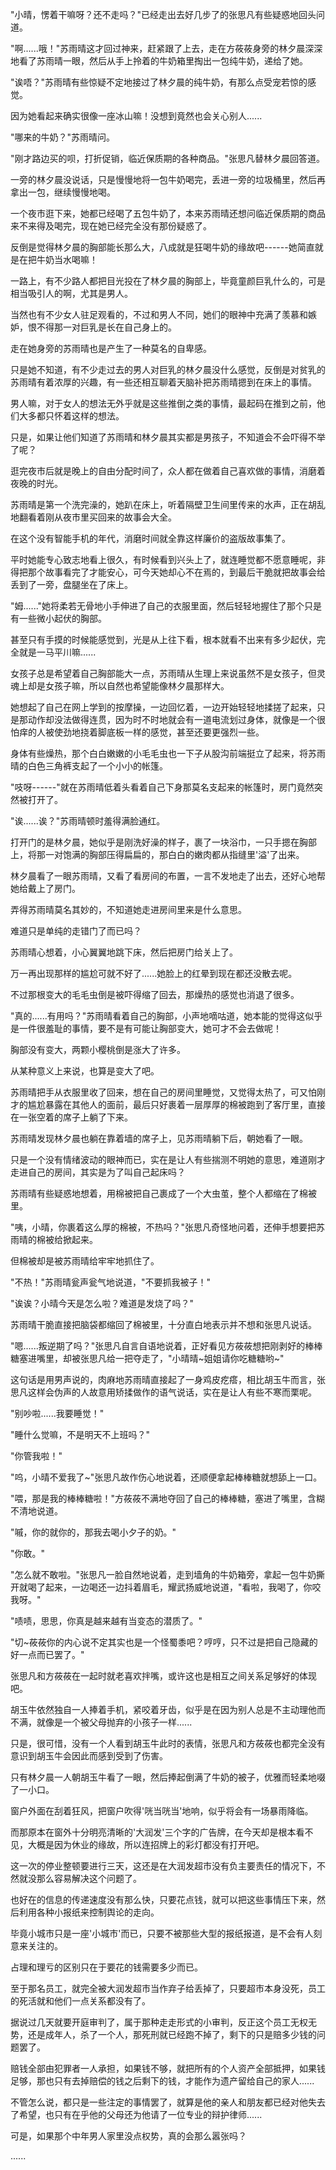 <link rel="stylesheet" href="../../styles/text.css" />

"小晴，愣着干嘛呀？还不走吗？"已经走出去好几步了的张思凡有些疑惑地回头问道。

"啊......哦！"苏雨晴这才回过神来，赶紧跟了上去，走在方莜莜身旁的林夕晨深深地看了苏雨晴一眼，然后从手上拎着的牛奶箱里掏出一包纯牛奶，递给了她。

"诶唔？"苏雨晴有些惊疑不定地接过了林夕晨的纯牛奶，有那么点受宠若惊的感觉。

因为她看起来确实很像一座冰山嘛！没想到竟然也会关心别人......

"哪来的牛奶？"苏雨晴问。

"刚才路边买的呗，打折促销，临近保质期的各种商品。"张思凡替林夕晨回答道。

一旁的林夕晨没说话，只是慢慢地将一包牛奶喝完，丢进一旁的垃圾桶里，然后再拿出一包，继续慢慢地喝。

一个夜市逛下来，她都已经喝了五包牛奶了，本来苏雨晴还想问临近保质期的商品来不来得及喝完，现在她已经完全没有那份疑惑了。

反倒是觉得林夕晨的胸部能长那么大，八成就是狂喝牛奶的缘故吧------她简直就是在把牛奶当水喝嘛！

一路上，有不少路人都把目光投在了林夕晨的胸部上，毕竟童颜巨乳什么的，可是相当吸引人的啊，尤其是男人。

当然也有不少女人驻足观看的，不过和男人不同，她们的眼神中充满了羡慕和嫉妒，恨不得那一对巨乳是长在自己身上的。

走在她身旁的苏雨晴也是产生了一种莫名的自卑感。

只是她不知道，有不少走过去的男人对巨乳的林夕晨没什么感觉，反倒是对贫乳的苏雨晴有着浓厚的兴趣，有一些还相互聊着天脑补把苏雨晴摁到在床上的事情。

男人嘛，对于女人的想法无外乎就是这些推倒之类的事情，最起码在推到之前，他们大多都只怀着这样的想法。

只是，如果让他们知道了苏雨晴和林夕晨其实都是男孩子，不知道会不会吓得不举了呢？

逛完夜市后就是晚上的自由分配时间了，众人都在做着自己喜欢做的事情，消磨着夜晚的时光。

苏雨晴是第一个洗完澡的，她趴在床上，听着隔壁卫生间里传来的水声，正在胡乱地翻看着刚从夜市里买回来的故事会大全。

在这个没有智能手机的年代，消磨时间就全靠这样廉价的盗版故事集了。

平时她能专心致志地看上很久，有时候看到兴头上了，就连睡觉都不愿意睡呢，非得把那个故事看完了才能安心，可今天她却心不在焉的，到最后干脆就把故事会给丢到了一旁，盘腿坐在了床上。

"姆......"她将柔若无骨地小手伸进了自己的衣服里面，然后轻轻地握住了那个只是有一些微小起伏的胸部。

甚至只有手摸的时候能感觉到，光是从上往下看，根本就看不出来有多少起伏，完全就是一马平川嘛......

女孩子总是希望着自己胸部能大一点，苏雨晴从生理上来说虽然不是女孩子，但灵魂上却是女孩子嘛，所以自然也希望能像林夕晨那样大。

她想起了自己在网上学到的按摩操，一边回忆着，一边开始轻轻地揉搓了起来，只是那动作却没法做得连贯，因为时不时地就会有一道电流划过身体，就像是一个很怕痒的人被使劲地挠着脚底板一样的感觉，甚至还要更强烈一些。

身体有些燥热，那个白白嫩嫩的小毛毛虫也一下子从股沟前端挺立了起来，将苏雨晴的白色三角裤支起了一个小小的帐篷。

"吱呀------"就在苏雨晴低着头看着自己下身那莫名支起来的帐篷时，房门竟然突然被打开了。

"诶......诶？"苏雨晴顿时羞得满脸通红。

打开门的是林夕晨，她似乎是刚洗好澡的样子，裹了一块浴巾，一只手摁在胸部上，将那一对饱满的胸部压得扁扁的，那白白的嫩肉都从指缝里'溢'了出来。

林夕晨看了一眼苏雨晴，又看了看房间的布置，一言不发地走了出去，还好心地帮她给戴上了房门。

弄得苏雨晴莫名其妙的，不知道她走进房间里来是什么意思。

难道只是单纯的走错门了而已吗？

苏雨晴心想着，小心翼翼地跳下床，然后把房门给关上了。

万一再出现那样的尴尬可就不好了......她脸上的红晕到现在都还没散去呢。

不过那根变大的毛毛虫倒是被吓得缩了回去，那燥热的感觉也消退了很多。

"真的......有用吗？"苏雨晴看着自己的胸部，小声地嘀咕道，她本能的觉得这似乎是一件很羞耻的事情，要不是有可能让胸部变大，她可才不会去做呢！

胸部没有变大，两颗小樱桃倒是涨大了许多。

从某种意义上来说，也算是变大了吧。

苏雨晴把手从衣服里收了回来，想在自己的房间里睡觉，又觉得太热了，可又怕刚才的尴尬暴露在其他人的面前，最后只好裹着一层厚厚的棉被跑到了客厅里，直接在一张空着的席子上躺了下来。

苏雨晴发现林夕晨也躺在靠着墙的席子上，见苏雨晴躺下后，朝她看了一眼。

只是一个没有情绪波动的眼神而已，实在是让人有些揣测不明她的意思，难道刚才走进自己的房间，其实是为了叫自己起床吗？

苏雨晴有些疑惑地想着，用棉被把自己裹成了一个大虫茧，整个人都缩在了棉被里。

"咦，小晴，你裹着这么厚的棉被，不热吗？"张思凡奇怪地问着，还伸手想要把苏雨晴的棉被给掀起来。

但棉被却是被苏雨晴给牢牢地抓住了。

"不热！"苏雨晴瓮声瓮气地说道，"不要抓我被子！"

"诶诶？小晴今天是怎么啦？难道是发烧了吗？"

苏雨晴干脆直接把脑袋都缩回了棉被里，十分直白地表示并不想和张思凡说话。

"嗯......叛逆期了吗？"张思凡自言自语地说着，正好看见方莜莜想把刚剥好的棒棒糖塞进嘴里，却被张思凡给一把夺走了，"小晴晴\~姐姐请你吃糖糖哟\~"

这句话是用男声说的，肉麻地苏雨晴直接起了一身鸡皮疙瘩，相比胡玉牛而言，张思凡这样会伪声的人故意用矫揉做作的语气说话，实在是让人有些不寒而栗呢。

"别吵啦......我要睡觉！"

"睡什么觉嘛，不是明天不上班吗？"

"你管我啦！"

"呜，小晴不爱我了\~"张思凡故作伤心地说着，还顺便拿起棒棒糖就想舔上一口。

"喂，那是我的棒棒糖啦！"方莜莜不满地夺回了自己的棒棒糖，塞进了嘴里，含糊不清地说道。

"嘁，你的就你的，那我去喝小夕子的奶。"

"你敢。"

"怎么就不敢啦。"张思凡一脸自然地说着，走到墙角的牛奶箱旁，拿起一包牛奶撕开就喝了起来，一边喝还一边抖着眉毛，耀武扬威地说道，"看啦，我喝了，你咬我呀。"

"啧啧，思思，你真是越来越有当变态的潜质了。"

"切\~莜莜你的内心说不定其实也是一个怪蜀黍吧？哼哼，只不过是把自己隐藏的好一点而已罢了。"

张思凡和方莜莜在一起时就老喜欢拌嘴，或许这也是相互之间关系足够好的体现吧。

胡玉牛依然独自一人捧着手机，紧咬着牙齿，似乎是在因为别人总是不主动理他而不满，就像是一个被父母抛弃的小孩子一样......

只是，很可惜，没有一个人看到胡玉牛此时的表情，张思凡和方莜莜也都完全没有意识到胡玉牛会因此而感到受到了伤害。

只有林夕晨一人朝胡玉牛看了一眼，然后捧起倒满了牛奶的被子，优雅而轻柔地啜了一小口。

窗户外面在刮着狂风，把窗户吹得'咣当咣当'地响，似乎将会有一场暴雨降临。

而那原本在窗外十分明亮清晰的'大润发'三个字的广告牌，在今天却是根本看不见，大概是因为休业的缘故，所以连招牌上的彩灯都没有打开吧。

这一次的停业整顿要进行三天，这还是在大润发超市没有负主要责任的情况下，不然就没那么容易解决这个问题了。

也好在的信息的传递速度没有那么快，只要花点钱，就可以把这些事情压下来，然后利用各种小报纸来控制舆论的走向。

毕竟小城市只是一座'小城市'而已，只要不被那些大型的报纸报道，是不会有人刻意来关注的。

占理和理亏的区别只在于要花的钱需要多少而已。

至于那名员工，就完全被大润发超市当作弃子给丢掉了，只要超市本身没死，员工的死活就和他们一点关系都没有了。

据说过几天就要开庭审判了，属于那种走走形式的小审判，反正这个员工无权无势，还是成年人，杀了一个人，那死刑就已经跑不掉了，剩下的只是赔多少钱的问题罢了。

赔钱全部由犯罪者一人承担，如果钱不够，就把所有的个人资产全部抵押，如果钱足够，那也只有去掉赔偿的钱之后剩下的钱，才能作为遗产留给自己的家人......

不管怎么说，都只是一些注定的事情罢了，就算是他的亲人和朋友都已经对他失去了希望，也只有在乎他的父母还为他请了一位专业的辩护律师......

可是，如果那个中年男人家里没点权势，真的会那么嚣张吗？

......
